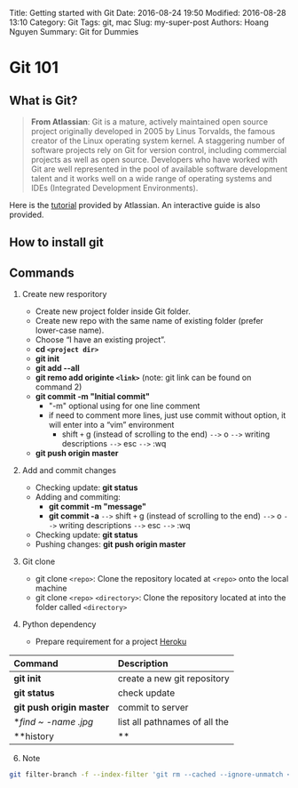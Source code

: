 Title: Getting started with Git
Date: 2016-08-24 19:50 
Modified: 2016-08-28 13:10
Category: Git
Tags: git, mac
Slug: my-super-post
Authors: Hoang Nguyen
Summary: Git for Dummies

# Git 101

## What is Git?
>**From Atlassian**: Git is a mature, actively maintained open source project originally developed in 2005 by Linus Torvalds, the famous creator of the Linux operating system kernel. A staggering number of software projects rely on Git for version control, including commercial projects as well as open source. Developers who have worked with Git are well represented in the pool of available software development talent and it works well on a wide range of operating systems and IDEs (Integrated Development Environments).

Here is the [tutorial](https://www.atlassian.com/git/tutorials/what-is-git) provided by Atlassian. An interactive guide is also provided.

## How to install git


## Commands

1. Create new resporitory
	- Create new project folder inside Git folder.
	- Create new repo with the same name of existing folder (prefer lower-case name).
	- Choose “I have an existing project”.
	- **cd `<project dir>`**
	- **git init**
	- **git add --all**
	- **git remo add originte `<link>`** (note: git link can be found on command 2)
	- **git commit -m "Initial commit"**
		- "-m" optional using for one line comment
		- if need to comment more lines, just use commit without option, it will enter into a “vim” environment
			- shift `+` g (instead of scrolling to the end) `-->` o `-->` writing descriptions `-->` esc `-->` :wq
	- **git push origin master**

2. Add and commit changes

	- Checking update: **git status** 
	- Adding and commiting: 
		- **git commit -m "message"**
		- **git commit -a** `-->` shift `+` g (instead of scrolling to the end) `-->` o `-->` writing descriptions `-->` esc `-->` :wq
	- Checking update: **git status**
	- Pushing changes: **git push origin master**

4. Git clone
	- git clone `<repo>`: Clone the repository located at `<repo>` onto the local machine
	- git clone `<repo>` `<directory>`: Clone the repository located at <repo> into the folder called `<directory>`

5. Python dependency
	- Prepare requirement for a project [Heroku](https://devcenter.heroku.com/articles/python-pip)



| Command							| Description
|:----------------------------------|:------------|
| **git init**     					| create a new git repository
| **git status**					| check update
| **git push origin master**		| commit to server
| **find ~ -name *.jpg**			| list all pathnames of all the 
| **history |**						| show history 						

6. Note
```bash
git filter-branch -f --index-filter 'git rm --cached --ignore-unmatch <file name>'
```
